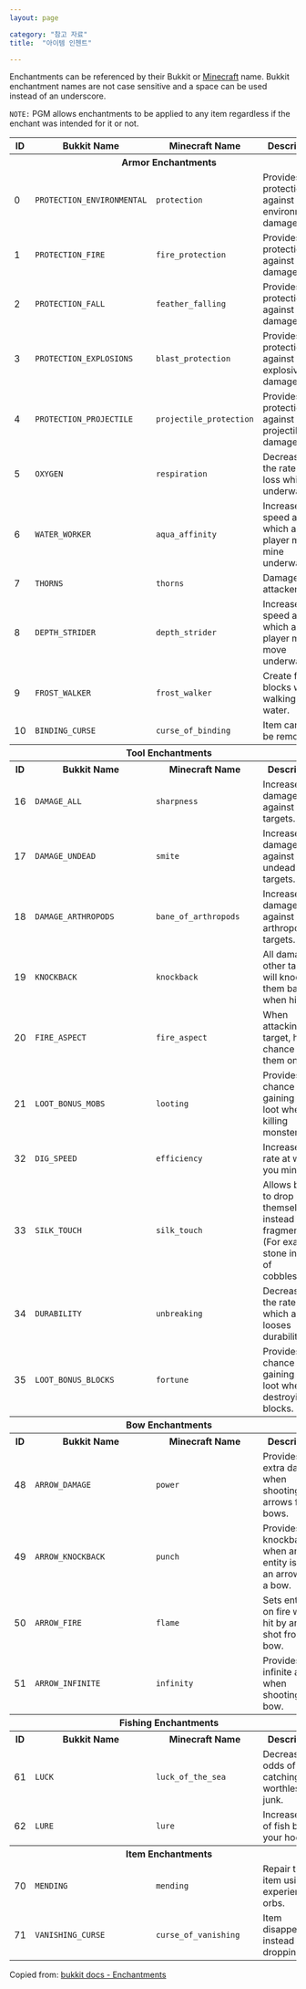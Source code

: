 ```yaml
---
layout: page

category: "참고 자료"
title:  "아이템 인첸트"

---
```


Enchantments can be referenced by their Bukkit or [Minecraft](http://minecraft.gamepedia.com/Data_values#Enchantment_IDs) name.
Bukkit enchantment names are not case sensitive and a space can be used instead of an underscore.

`NOTE:`  PGM allows enchantments to be applied to any item regardless if the enchant was intended for it or not.
<br/>
<div class='table-responsive'>
  <table class='table table-striped table-condensed'>
    <thead>
      <tr>
        <th>ID</th>
        <th>Bukkit Name</th>
        <th>Minecraft Name</th>
        <th>Description</th>
      </tr>
    </thead>
    <tbody>
      <tr>
        <th colspan='4'>Armor Enchantments</th>
      </tr>
      <tr>
        <td>
          0
        </td>
        <td>
          <code>PROTECTION_ENVIRONMENTAL</code>
        </td>
        <td>
          <code>protection</code>
        </td>
        <td>Provides protection against environmental damage.</td>
      </tr>
      <tr>
        <td>
          1
        </td>
        <td>
          <code>PROTECTION_FIRE</code>
        </td>
        <td>
          <code>fire_protection</code>
        </td>
        <td>Provides protection against fire damage.</td>
      </tr>
      <tr>
        <td>
          2
        </td>
        <td>
          <code>PROTECTION_FALL</code>
        </td>
        <td>
          <code>feather_falling</code>
        </td>
        <td>Provides protection against fall damage.</td>
      </tr>
      <tr>
        <td>
          3
        </td>
        <td>
          <code>PROTECTION_EXPLOSIONS</code>
        </td>
        <td>
          <code>blast_protection</code>
        </td>
        <td>Provides protection against explosive damage.</td>
      </tr>
      <tr>
        <td>
          4
        </td>
        <td>
          <code>PROTECTION_PROJECTILE</code>
        </td>
        <td>
          <code>projectile_protection</code>
        </td>
        <td>Provides protection against projectile damage.</td>
      </tr>
      <tr>
        <td>
          5
        </td>
        <td>
          <code>OXYGEN</code>
        </td>
        <td>
          <code>respiration</code>
        </td>
        <td>Decreases the rate of air loss whilst underwater.</td>
      </tr>
      <tr>
        <td>
          6
        </td>
        <td>
          <code>WATER_WORKER</code>
        </td>
        <td>
          <code>aqua_affinity</code>
        </td>
        <td>Increases the speed at which a player may mine underwater.</td>
      </tr>
      <tr>
        <td>
          7
        </td>
        <td>
          <code>THORNS</code>
        </td>
        <td>
          <code>thorns</code>
        </td>
        <td>Damages the attacker.</td>
      </tr>
      <tr>
        <td>
          8
        </td>
        <td>
          <code>DEPTH_STRIDER</code>
        </td>
        <td>
          <code>depth_strider</code>
        </td>
        <td>Increases the speed at which a player may move underwater.</td>
      </tr>
      <tr>
        <td>
          9
        </td>
        <td>
          <code>FROST_WALKER</code>
        </td>
        <td>
          <code>frost_walker</code>
        </td>
        <td>Create frost blocks when walking over water.</td>
      </tr>
      <tr>
        <td>
          10
        </td>
        <td>
          <code>BINDING_CURSE</code>
        </td>
        <td>
          <code>curse_of_binding</code>
        </td>
        <td>Item cannot be removed.</td>
      </tr>
      <tr>
        <th colspan='4'>Tool Enchantments</th>
      </tr>
      <tr>
        <th>ID</th>
        <th>Bukkit Name</th>
        <th>Minecraft Name</th>
        <th>Description</th>
      </tr>
      <tr>
        <td>
          16
        </td>
        <td>
          <code>DAMAGE_ALL</code>
        </td>
        <td>
          <code>sharpness</code>
        </td>
        <td>Increases damage against all targets.</td>
      </tr>
      <tr>
        <td>
          17
        </td>
        <td>
          <code>DAMAGE_UNDEAD</code>
        </td>
        <td>
          <code>smite</code>
        </td>
        <td>Increases damage against undead targets.</td>
      </tr>
      <tr>
        <td>
          18
        </td>
        <td>
          <code>DAMAGE_ARTHROPODS</code>
        </td>
        <td>
          <code>bane_of_arthropods</code>
        </td>
        <td>Increases damage against arthropod targets.</td>
      </tr>
      <tr>
        <td>
          19
        </td>
        <td>
          <code>KNOCKBACK</code>
        </td>
        <td>
          <code>knockback</code>
        </td>
        <td>All damage to other targets will knock them back when hit.</td>
      </tr>
      <tr>
        <td>
          20
        </td>
        <td>
          <code>FIRE_ASPECT</code>
        </td>
        <td>
          <code>fire_aspect</code>
        </td>
        <td>When attacking a target, has a chance to set them on fire.</td>
      </tr>
      <tr>
        <td>
          21
        </td>
        <td>
          <code>LOOT_BONUS_MOBS</code>
        </td>
        <td>
          <code>looting</code>
        </td>
        <td>Provides a chance of gaining extra loot when killing monsters.</td>
      </tr>
      <tr>
        <td>
          32
        </td>
        <td>
          <code>DIG_SPEED</code>
        </td>
        <td>
          <code>efficiency</code>
        </td>
        <td>Increases the rate at which you mine/dig.</td>
      </tr>
      <tr>
        <td>
          33
        </td>
        <td>
          <code>SILK_TOUCH</code>
        </td>
        <td>
          <code>silk_touch</code>
        </td>
        <td>
          Allows blocks to drop themselves instead of fragments.
          <br/>
          (For example, stone instead of cobblestone)
        </td>
      </tr>
      <tr>
        <td>
          34
        </td>
        <td>
          <code>DURABILITY</code>
        </td>
        <td>
          <code>unbreaking</code>
        </td>
        <td>Decreases the rate at which a tool looses durability.</td>
      </tr>
      <tr>
        <td>
          35
        </td>
        <td>
          <code>LOOT_BONUS_BLOCKS</code>
        </td>
        <td>
          <code>fortune</code>
        </td>
        <td>Provides a chance of gaining extra loot when destroying blocks.</td>
      </tr>
      <tr>
        <th colspan='4'>Bow Enchantments</th>
      </tr>
      <tr>
        <th>ID</th>
        <th>Bukkit Name</th>
        <th>Minecraft Name</th>
        <th>Description</th>
      </tr>
      <tr>
        <td>
          48
        </td>
        <td>
          <code>ARROW_DAMAGE</code>
        </td>
        <td>
          <code>power</code>
        </td>
        <td>Provides extra damage when shooting arrows from bows.</td>
      </tr>
      <tr>
        <td>
          49
        </td>
        <td>
          <code>ARROW_KNOCKBACK</code>
        </td>
        <td>
          <code>punch</code>
        </td>
        <td>Provides a knockback when an entity is hit by an arrow from a bow.</td>
      </tr>
      <tr>
        <td>
          50
        </td>
        <td>
          <code>ARROW_FIRE</code>
        </td>
        <td>
          <code>flame</code>
        </td>
        <td>Sets entities on fire when hit by arrows shot from a bow.</td>
      </tr>
      <tr>
        <td>
          51
        </td>
        <td>
          <code>ARROW_INFINITE</code>
        </td>
        <td>
          <code>infinity</code>
        </td>
        <td>Provides infinite arrows when shooting a bow.</td>
      </tr>
      <tr>
        <th colspan='4'>Fishing Enchantments</th>
      </tr>
      <tr>
        <th>ID</th>
        <th>Bukkit Name</th>
        <th>Minecraft Name</th>
        <th>Description</th>
      </tr>
      <tr>
        <td>
          61
        </td>
        <td>
          <code>LUCK</code>
        </td>
        <td>
          <code>luck_of_the_sea</code>
        </td>
        <td>Decreases odds of catching worthless junk.</td>
      </tr>
      <tr>
        <td>
          62
        </td>
        <td>
          <code>LURE</code>
        </td>
        <td>
          <code>lure</code>
        </td>
        <td>Increases rate of fish biting your hook.</td>
      </tr>
      <tr>
        <th colspan='4'>Item Enchantments</th>
      </tr>
      <tr>
        <td>
          70
        </td>
        <td>
          <code>MENDING</code>
        </td>
        <td>
          <code>mending</code>
        </td>
        <td>Repair the item using experience orbs.</td>
      </tr>
      <tr>
        <td>
          71
        </td>
        <td>
          <code>VANISHING_CURSE</code>
        </td>
        <td>
          <code>curse_of_vanishing</code>
        </td>
        <td>Item disappears instead of dropping.</td>
      </tr>
    </tbody>
  </table>
</div>

Copied from: [bukkit docs - Enchantments](https://hub.spigotmc.org/javadocs/bukkit/org/bukkit/enchantments/Enchantment.html)
